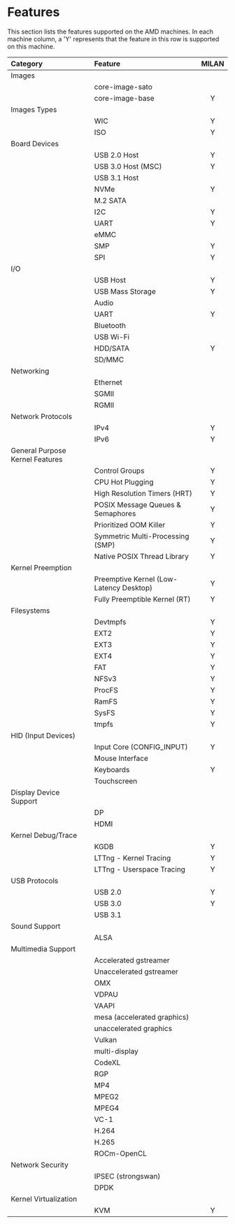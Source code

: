 # Features

This section lists the features supported on the AMD machines. In each
machine column, a 'Y' represents that the feature in this row is supported
on this machine.

| Category                        | Feature                                 | MILAN |
|:--------------------------------|:----------------------------------------|:-----:|
| Images                          |                                         |       |
|                                 | core-image-sato                         |       |
|                                 | core-image-base                         | Y     |
| Images Types                    |                                         |       |
|                                 | WIC                                     | Y     |
|                                 | ISO                                     | Y     |
| Board Devices                   |                                         |       |
|                                 | USB 2.0 Host                            | Y     |
|                                 | USB 3.0 Host (MSC)                      | Y     |
|                                 | USB 3.1 Host                            |       |
|                                 | NVMe                                    | Y     |
|                                 | M.2 SATA                                |       |
|                                 | I2C                                     | Y     |
|                                 | UART                                    | Y     |
|                                 | eMMC                                    |       |
|                                 | SMP                                     | Y     |
|                                 | SPI                                     | Y     |
| I/O                             |                                         |       |
|                                 | USB Host                                | Y     |
|                                 | USB Mass Storage                        | Y     |
|                                 | Audio                                   |       |
|                                 | UART                                    | Y     |
|                                 | Bluetooth                               |       |
|                                 | USB Wi-Fi                               |       |
|                                 | HDD/SATA                                | Y     |
|                                 | SD/MMC                                  |       |
| Networking                      |                                         |       |
|                                 | Ethernet                                |       |
|                                 | SGMII                                   |       |
|                                 | RGMII                                   |       |
| Network Protocols               |                                         |       |
|                                 | IPv4                                    | Y     |
|                                 | IPv6                                    | Y     |
| General Purpose Kernel Features |                                         |       |
|                                 | Control Groups                          | Y     |
|                                 | CPU Hot Plugging                        | Y     |
|                                 | High Resolution Timers (HRT)            | Y     |
|                                 | POSIX Message Queues & Semaphores       | Y     |
|                                 | Prioritized OOM Killer                  | Y     |
|                                 | Symmetric Multi-Processing (SMP)        | Y     |
|                                 | Native POSIX Thread Library             | Y     |
| Kernel Preemption               |                                         |       |
|                                 | Preemptive Kernel (Low-Latency Desktop) | Y     |
|                                 | Fully Preemptible Kernel (RT)           | Y     |
| Filesystems                     |                                         |       |
|                                 | Devtmpfs                                | Y     |
|                                 | EXT2                                    | Y     |
|                                 | EXT3                                    | Y     |
|                                 | EXT4                                    | Y     |
|                                 | FAT                                     | Y     |
|                                 | NFSv3                                   | Y     |
|                                 | ProcFS                                  | Y     |
|                                 | RamFS                                   | Y     |
|                                 | SysFS                                   | Y     |
|                                 | tmpfs                                   | Y     |
| HID (Input Devices)             |                                         |       |
|                                 | Input Core (CONFIG_INPUT)               | Y     |
|                                 | Mouse Interface                         |       |
|                                 | Keyboards                               | Y     |
|                                 | Touchscreen                             |       |
| Display Device Support          |                                         |       |
|                                 | DP                                      |       |
|                                 | HDMI                                    |       |
| Kernel Debug/Trace              |                                         |       |
|                                 | KGDB                                    | Y     |
|                                 | LTTng - Kernel Tracing                  | Y     |
|                                 | LTTng - Userspace Tracing               | Y     |
| USB Protocols                   |                                         |       |
|                                 | USB 2.0                                 | Y     |
|                                 | USB 3.0                                 | Y     |
|                                 | USB 3.1                                 |       |
| Sound Support                   |                                         |       |
|                                 | ALSA                                    |       |
| Multimedia Support              |                                         |       |
|                                 | Accelerated gstreamer                   |       |
|                                 | Unaccelerated gstreamer                 |       |
|                                 | OMX                                     |       |
|                                 | VDPAU                                   |       |
|                                 | VAAPI                                   |       |
|                                 | mesa (accelerated graphics)             |       |
|                                 | unaccelerated graphics                  |       |
|                                 | Vulkan                                  |       |
|                                 | multi-display                           |       |
|                                 | CodeXL                                  |       |
|                                 | RGP                                     |       |
|                                 | MP4                                     |       |
|                                 | MPEG2                                   |       |
|                                 | MPEG4                                   |       |
|                                 | VC-1                                    |       |
|                                 | H.264                                   |       |
|                                 | H.265                                   |       |
|                                 | ROCm-OpenCL                             |       |
| Network Security                |                                         |       |
|                                 | IPSEC (strongswan)                      |       |
|                                 | DPDK                                    |       |
| Kernel Virtualization           |                                         |       |
|                                 | KVM                                     | Y     |
